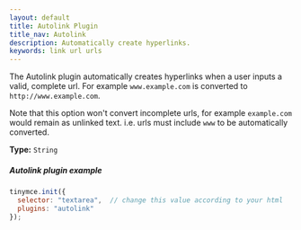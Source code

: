 ```yaml
---
layout: default
title: Autolink Plugin
title_nav: Autolink
description: Automatically create hyperlinks.
keywords: link url urls
---
```



The Autolink plugin automatically creates hyperlinks when a user inputs a valid, complete url. For example `www.example.com` is converted to `http://www.example.com`.

Note that this option won't convert incomplete urls, for example `example.com` would remain as unlinked text. i.e. urls must include `www` to be automatically converted.

**Type:** `String`

##### Autolink plugin example

```js
tinymce.init({
  selector: "textarea",  // change this value according to your html
  plugins: "autolink"
});
```
